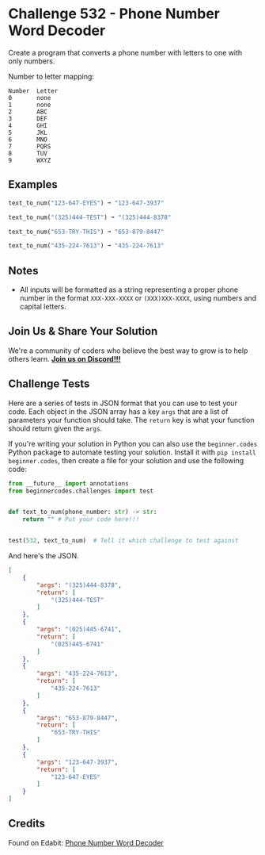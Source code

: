 # Challenge 532 - Phone Number Word Decoder 

Create a program that converts a phone number with letters to one with only numbers.

Number to letter mapping:
```
Number	Letter
0	    none
1	    none
2	    ABC
3   	DEF
4	    GHI
5	    JKL
6	    MNO
7	    PQRS
8	    TUV
9	    WXYZ
```
## Examples
```python
text_to_num("123-647-EYES") ➞ "123-647-3937"

text_to_num("(325)444-TEST") ➞ "(325)444-8378"

text_to_num("653-TRY-THIS") ➞ "653-879-8447"

text_to_num("435-224-7613") ➞ "435-224-7613"
```
## Notes

- All inputs will be formatted as a string representing a proper phone number in the format `XXX-XXX-XXXX` or `(XXX)XXX-XXXX`, using numbers and capital letters.

## Join Us & Share Your Solution

We're a community of coders who believe the best way to grow is to help others learn. **[Join us on Discord!!!](https://discord.gg/sfHykntuGy)**

## Challenge Tests

Here are a series of tests in JSON format that you can use to test your code. Each object in the JSON array has a key `args` that are a list of parameters your function should take. The `return` key is what your function should return given the `args`. 

If you're writing your solution in Python you can also use the `beginner.codes` Python package to automate testing your solution. Install it with `pip install beginner.codes`, then create a file for your solution and use the following code:
```python
from __future__ import annotations
from beginnercodes.challenges import test


def text_to_num(phone_number: str) -> str:
    return "" # Put your code here!!!


test(532, text_to_num)  # Tell it which challenge to test against
```
And here's the JSON.
```json
[
    {
        "args": "(325)444-8378",
        "return": [
            "(325)444-TEST"
        ]
    },
    {
        "args": "(025)445-6741",
        "return": [
            "(025)445-6741"
        ]
    },
    {
        "args": "435-224-7613",
        "return": [
            "435-224-7613"
        ]
    },
    {
        "args": "653-879-8447",
        "return": [
            "653-TRY-THIS"
        ]
    },
    {
        "args": "123-647-3937",
        "return": [
            "123-647-EYES"
        ]
    }
]
```
## Credits

Found on Edabit: [Phone Number Word Decoder](https://edabit.com/challenge/nh3daaT8LHbv8mKXA)
